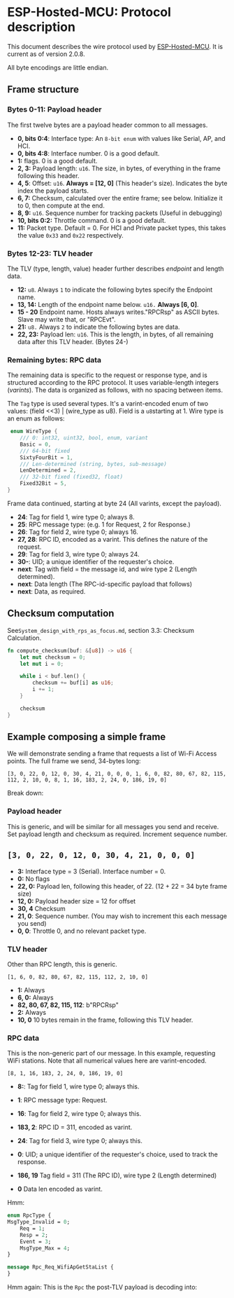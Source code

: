# ESP-Hosted-MCU: Protocol description

This document describes the wire protocol used by [ESP-Hosted-MCU](https://github.com/espressif/esp-hosted-mcu).
It is current as of version 2.0.8.

All byte encodings are little endian.

## Frame structure

### Bytes 0-11: Payload header
The first twelve bytes are a payload header common to all messages.

- **0, bits 0:4**: Interface type: An `8-bit enum` with values like Serial, AP, and HCI.
- **0, bits 4:8**: Interface number. 0 is a good default.
- **1:** flags. 0 is a good default.
- **2, 3:** Payload length: `u16`. The size, in bytes, of everything in the frame following this header.
- **4, 5**: Offset: `u16`. **Always = [12, 0]** (This header's size). Indicates the byte index the payload starts.
- **6, 7:** Checksum, calculated over the entire frame; see below. Initialize it to 0, then compute at the end.
- **8, 9:** `u16`. Sequence number for tracking packets (Useful in debugging)
- **10, bits 0:2:** Throttle command. 0 is a good default.
- **11:** Packet type. Default = 0. For HCI and Private packet types, this takes the value  `0x33` and `0x22` respectively.


### Bytes 12-23: TLV header
The TLV (type, length, value) header further describes _endpoint_ and length data.

- **12:** `u8`. Always `1` to indicate the following bytes specify the Endpoint name.
- **13, 14:** Length of the endpoint name below. `u16.` **Always [6, 0]**.
- **15 - 20** Endpoint name. Hosts always writes."RPCRsp" as ASCII bytes. Slave may write that, or "RPCEvt".
- **21:** `u8.` Always `2` to indicate the following bytes are data.
- **22, 23:** Payload len: `u16`. This is the length, in bytes, of all remaining data after this TLV header. (Bytes 24-)


### Remaining bytes: RPC data
The remaining data is specific to the request or response type, and is structured according to the RPC protocol.
It uses variable-length integers (_varints_). The data is organized as follows, with no spacing between items. 

The `Tag` type is used several types. It's a varint-encoded enum of two values: (field <<3) | (wire_type as u8). 
Field is a `u8`starting at 1. Wire type is an enum as follows:

```rust
 enum WireType {
    /// 0: int32, uint32, bool, enum, variant
    Basic = 0,
    /// 64-bit fixed
    SixtyFourBit = 1,
    /// Len-determined (string, bytes, sub-message)
    LenDetermined = 2,
    /// 32-bit fixed (fixed32, float)
    Fixed32Bit = 5,
}
```

Frame data continued, starting at byte 24 (All varints, except the payload).

- **24**: Tag for field 1, wire type 0; always 8.
- **25**: RPC message type: (e.g. 1 for Request, 2 for Response.)
- **26**: Tag for field 2, wire type 0; always 16.
- **27, 28**: RPC ID, encoded as a varint. This defines the nature of the request.
- **29**: Tag for field 3, wire type 0; always 24.
- **30-**: UID; a unique identifier of the requester's choice.
- **next**: Tag with field = the message id, and wire type 2 (Length determined).
- **next**: Data length (The RPC-id-specific payload that follows)
- **next**: Data, as required.


## Checksum computation
See`System_design_with_rps_as_focus.md`, section 3.3: Checksum Calculation.
```rust
fn compute_checksum(buf: &[u8]) -> u16 {
    let mut checksum = 0;
    let mut i = 0;

    while i < buf.len() {
        checksum += buf[i] as u16;
        i += 1;
    }

    checksum
}
```


## Example composing a simple frame
We will demonstrate sending a frame that requests a list of Wi-Fi Access points. The full frame we send, 34-bytes long:

`[3, 0, 22, 0, 12, 0, 30, 4, 21, 0, 0, 0, 1, 6, 0, 82, 80, 67, 82, 115, 112, 2, 10, 0, 8, 1, 16, 183, 2, 24, 0, 186, 19, 0]`

Break down:

### Payload header
This is generic, and will be similar for all messages you send and receive. Set payload length and checksum as
required. Increment sequence number.

`[3, 0, 22, 0, 12, 0, 30, 4, 21, 0, 0, 0]`
- 
- **3:** Interface type = 3 (Serial). Interface number = 0.
- **0:** No flags
- **22, 0:** Payload len, following this header, of 22. (12 + 22 = 34 byte frame size)
- **12, 0:** Payload header size = 12 for offset
- **30, 4** Checksum
- **21, 0**: Sequence number. (You may wish to increment this each message you send)
- **0, 0**: Throttle 0, and no relevant packet type.


### TLV header
Other than RPC length, this is generic.

`[1, 6, 0, 82, 80, 67, 82, 115, 112, 2, 10, 0]`

- **1:** Always
- **6, 0:** Always
- **82, 80, 67, 82, 115, 112**: b"RPCRsp"
- **2:** Always
- **10, 0** 10 bytes remain in the frame, following this TLV header.


### RPC data
This is the non-generic part of our message. In this example, requesting WiFi stations.
Note that all numerical values here are varint-encoded.

`[8, 1, 16, 183, 2, 24, 0, 186, 19, 0]`

- **8:**: Tag for field 1, wire type 0; always this.
- **1**: RPC message type: Request.
- **16**: Tag for field 2, wire type 0; always this.
- **183, 2**: RPC ID = 311, encoded as varint.
- **24**: Tag for field 3, wire type 0; always this.
- **0**: UID; a unique identifier of the requester's  choice, used to track the response.

- **186, 19** Tag field = 311 (The RPC ID), wire type 2 (Length determined)
- **0** Data len encoded as varint.


Hmm:
```proto
enum RpcType {
MsgType_Invalid = 0;
	Req = 1;
	Resp = 2;
	Event = 3;
	MsgType_Max = 4;
}

message Rpc_Req_WifiApGetStaList {
}
```


Hmm again:
This is the `Rpc` the post-TLV payload is decoding into: